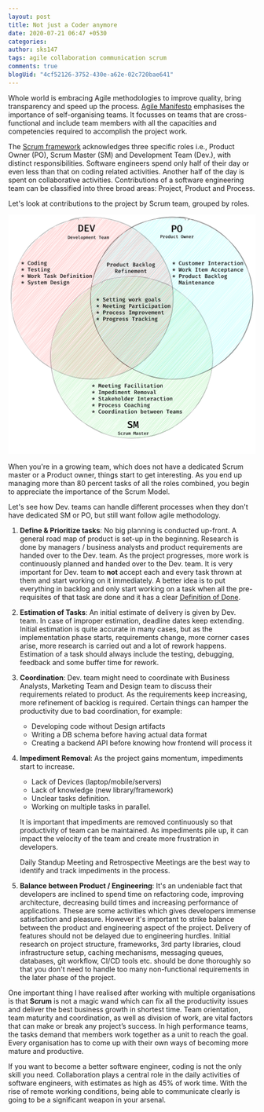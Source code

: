 ```yaml
---
layout: post
title: Not just a Coder anymore
date: 2020-07-21 06:47 +0530
categories: 
author: sks147
tags: agile collaboration communication scrum
comments: true
blogUid: "4cf52126-3752-430e-a62e-02c720bae641"
---
```

Whole world is embracing Agile methodologies to improve quality, bring transparency and speed up the process. [Agile Manifesto](https://agilemanifesto.org/) emphasises the importance of self-organising teams. It focusses on teams that are cross-functional and include team members with all the capacities and competencies required to accomplish the project work.

The [Scrum framework](https://www.scrum.org/resources/what-is-scrum) acknowledges three specific roles i.e., Product Owner (PO), Scrum Master (SM) and Development Team (Dev.), with distinct responsibilities. Software engineers spend only half of their day or even less than that on coding related activities. Another half of the day is spent on collaborative activities. Contributions of a software engineering team can be classified into three broad areas: Project, Product and Process.

Let's look at contributions to the project by Scrum team, grouped by roles.

![Scrum Roles and Responsibilities](/assets/images/scrum_roles_responsibilities.svg)

When you're in a growing team, which does not have a dedicated Scrum master or a Product owner, things start to get interesting. As you end up managing more than 80 percent tasks of all the roles combined, you begin to appreciate the importance of the Scrum Model.

Let's see how Dev. teams can handle different processes when they don't have dedicated SM or PO, but still want follow agile methodology.
1. **Define & Prioritize tasks**: No big planning is conducted up-front. A general road map of product is set-up in the beginning. Research is done by managers / business analysts and product requirements are handed over to the Dev. team. As the project progresses, more work is continuously planned and handed over to the Dev. team. It is very important for Dev. team to **not** accept each and every task thrown at them and start working on it immediately. A better idea is to put everything in backlog and only start working on a task when all the pre-requisites of that task are done and it has a clear [Definition of Done](https://www.scruminc.com/definition-of-done/).
2. **Estimation of Tasks**: An initial estimate of delivery is given by Dev. team. In case of improper estimation, deadline dates keep extending. Initial estimation is quite accurate in many cases, but as the implementation phase starts, requirements change, more corner cases arise, more research is carried out and a lot of rework happens. Estimation of a task should always include the testing, debugging, feedback and some buffer time for rework.
3. **Coordination**: Dev. team might need to coordinate with Business Analysts, Marketing Team and Design team to discuss their requirements related to product. As the requirements keep increasing, more refinement of backlog is required. Certain things can hamper the productivity due to bad coordination, for example:   
	 - Developing code without Design artifacts
	 - Writing a DB schema before having actual data format
	 - Creating a backend API before knowing how frontend will process it
4. **Impediment Removal**: As the project gains momentum, impediments start to increase. 
	 - Lack of Devices (laptop/mobile/servers)
	 - Lack of knowledge (new library/framework)
	 - Unclear tasks definition.
	 - Working on multiple tasks in parallel.
	  
	  It is important that impediments are removed continuously so that productivity of team can be maintained. As impediments pile up, it can impact the velocity of the team and create more frustration in developers.
	  
	  Daily Standup Meeting and Retrospective Meetings are the best way to identify and track impediments in the process.
5. **Balance between Product / Engineering**: It's an undeniable fact that developers are inclined to spend time on refactoring code, improving architecture, decreasing build times and increasing performance of applications. These are some activities which gives developers immense satisfaction and pleasure. However it's important to strike balance between the product and engineering aspect of the project. Delivery of features should not be delayed due to engineering hurdles. Initial research on project structure, frameworks, 3rd party libraries, cloud infrastructure setup, caching mechanisms, messaging queues, databases, git workflow, CI/CD tools etc. should be done thoroughly so that you don't need to handle too many non-functional requirements in the later phase of the project.
 

One important thing I have realised after working with multiple organisations is that **Scrum** is not a magic wand which can fix all the productivity issues and deliver the best business growth in shortest time. Team orientation, team maturity and coordination, as well as division of work, are vital factors that can make or break any project’s success. In high performance teams, the tasks demand that members work together as a unit to reach the goal. Every organisation has to come up with their own ways of becoming more mature and productive.

If you want to become a better software engineer, coding is not the only skill you need. Collaboration plays a central role in the daily activities of software engineers, with estimates as high as 45% of work time. With the rise of remote working conditions, being able to communicate clearly is going to be a significant weapon in your arsenal.